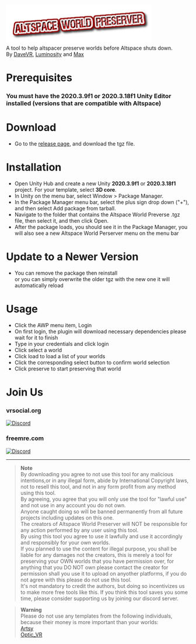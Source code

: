 ![](awp.png)  
A tool to help altspacer preserve worlds before Altspace shuts down.  
By [DaveVR](https://discord.com/users/425958565812109342), [Luminosity](https://discord.com/users/508212993574567958) and [Max](https://discord.com/users/548094385750016000)
# Prerequisites
### **You must have the 2020.3.9f1 or 2020.3.18f1 Unity Editor installed (versions that are compatible with Altspace)**
# Download
- Go to the [release page](https://github.com/The-Free-MRE-Foundation/awp/releases), and download the tgz file.
# Installation
- Open Unity Hub and create a new Unity **2020.3.9f1** or **2020.3.18f1** project. For your template, select **3D core**.
- In Unity on the menu bar, select Window > Package Manager.
- In the Package Manager menu bar, select the plus sign drop down ("+"), and then select Add package from tarball.
- Navigate to the folder that contains the Altspace World Preverse .tgz file, then select it, and then click Open.
- After the package loads, you should see it in the Package Manager, you will also see a new Altspace World Perserver menu on the menu bar
# Update to a Newer Version
- You can remove the package then reinstall  
or you can simply overwrite the older tgz with the new one it will automatically reload
# Usage
- Click the AWP menu item, Login
- On first login, the plugin will download necessary dependencies please wait for it to finish
- Type in your credentials and click login
- Click select a world
- Click load to load a list of your worlds
- Click the corresponding select button to confirm world selection
- Click preserve to start preserving that world
# Join Us
### vrsocial.org  
[![Discord](https://img.shields.io/badge/Discord-%23CC2222.svg?style=for-the-badge&logo=discord&logoColor=white)](https://discord.gg/7DPWRYNWuC)
### freemre.com
[![Discord](https://img.shields.io/badge/Discord-%230078D7.svg?style=for-the-badge&logo=discord&logoColor=white)](https://discord.gg/yStWGYcgKJ)

---
> **Note**  
> By downloading you agree to not use this tool for any malicious intentions,or in any illegal form, abide by International Copyright laws, not to resell this tool, and not in any form profit from any method using this tool.  
By agreeing, you agree that you will only use the tool for "lawful use" and not use in any account you do not own.  
Anyone caught doing so will be banned permanently from all future projects including updates on this one.  
The creators of Altspace World Preserver will NOT be responsible for any action performed by any user using this tool.  
By using this tool you agree to use it lawfully and use it accordingly and responsibly for your own worlds.  
If you planned to use the content for illegal purpose, you shall be liable for any damages not the creators, this is merely a tool for preserving your OWN worlds that you have permission over, for anything that you DO NOT own please contact the creator for permission shall you use it to upload on anyother platforms, if you do not agree with this please do not use this tool.  
It's not mandatory to credit the authors, but doing so incentivizes us to make more free tools like this.  If you think this tool saves you some time, please consider supporting us by joining our discord server.

> **Warning**  
> Please do not use any templates from the following individuals, because their money is more important than your worlds:  
[Artsy](https://www.artsyvr.com/)  
[Optic_VR](https://www.instagram.com/optic_vr/)
